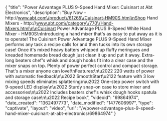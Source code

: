 {
    "title": "Power Advantage PLUS 9-Speed Hand Mixer: Cuisinart at Abt Electronics",
    "description": "Buy Now - http:\/\/www.abt.com\/product\/61265\/Cuisinart-HM90S.html\nShop Hand Mixers - http:\/\/www.abt.com\/category\/770\/Hand-Mixers.html\n\nCuisinart Power Advantage PLUS 9-Speed White Hand Mixer - HM90S\nIntroducing a hand mixer that's as easy to put away as it is to operate! The Cuisinart Power Advantage PLUS 9-Speed Hand Mixer performs any task a recipe calls for and then tucks into its own storage case! Once it's mixed heavy batters whipped up fluffy meringues and kneaded homemade bread dough just clean it up and put it away. Extra-long beaters chef's whisk and dough hooks fit into a clear case and the mixer snaps on top. Plenty of power perfect control and compact storage. That's a mixer anyone can love!\nFeatures:\n\u2022 220 watts of power with automatic feedback\n\u2022 SmoothStart\u2122 feature with 3 low mixing speeds eliminates splattering\n\u2022 One-step power switch with 9-speed LED display\n\u2022 Sturdy snap-on case to store mixer and accessories\n\u2022 Includes beaters chef's whisk dough hooks spatula and storage case\n\u2022 Recipe book",
    "videoid": "69864974",
    "date_created": "1362497773",
    "date_modified": "1477606997",
    "type": "captivate",
    "layout": "video",
    "url": "\/v\/power-advantage-plus-9-speed-hand-mixer-cuisinart-at-abt-electronics\/69864974"
}